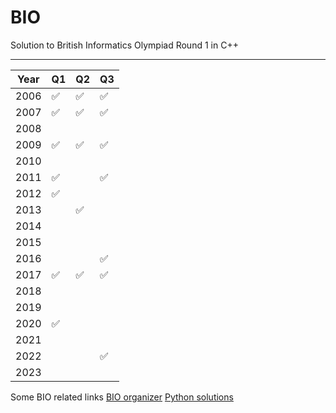 # BIO
Solution to British Informatics Olympiad Round 1 in C++

-----

| Year | Q1 |  Q2 |  Q3 |
| --- | ----------- | --- | ----------- |
| 2006 | ✅  |  ✅  |  ✅  |
| 2007 | ✅  |  ✅  |  ✅  |
| 2008 |   |    |    |
| 2009 | ✅  |  ✅  |  ✅  |
| 2010 |   |    |    |
| 2011 | ✅  |      |  ✅  |
| 2012 | ✅  |    |    |
| 2013 |   |✅   |    |
| 2014 |   |    |    |
| 2015 |   |    |    |
| 2016 |   |    |  ✅  |
| 2017 | ✅  |  ✅  |  ✅  |
| 2018 |   |    |    |
| 2019 |   |    |    |
| 2020 | ✅   |    |    |
| 2021 |   |    |    |
| 2022 |   |    |  ✅   |
| 2023 |   |    |    |



Some BIO related links
[BIO organizer](https://www.olympiad.org.uk/)
[Python solutions](https://github.com/tmncollins/BIO-Solutions)
